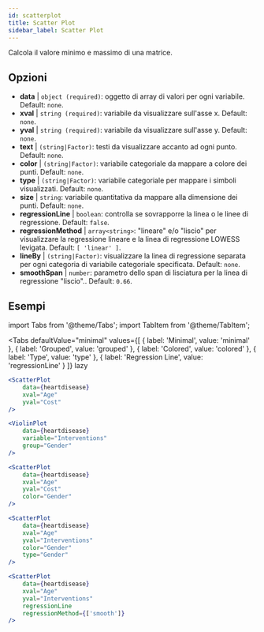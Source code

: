 ```yaml
---
id: scatterplot
title: Scatter Plot
sidebar_label: Scatter Plot
---
```


Calcola il valore minimo e massimo di una matrice.

## Opzioni

* __data__ | `object (required)`: oggetto di array di valori per ogni variabile. Default: `none`.
* __xval__ | `string (required)`: variabile da visualizzare sull'asse x. Default: `none`.
* __yval__ | `string (required)`: variabile da visualizzare sull'asse y. Default: `none`.
* __text__ | `(string|Factor)`: testi da visualizzare accanto ad ogni punto. Default: `none`.
* __color__ | `(string|Factor)`: variabile categoriale da mappare a colore dei punti. Default: `none`.
* __type__ | `(string|Factor)`: variabile categoriale per mappare i simboli visualizzati. Default: `none`.
* __size__ | `string`: variabile quantitativa da mappare alla dimensione dei punti. Default: `none`.
* __regressionLine__ | `boolean`: controlla se sovrapporre la linea o le linee di regressione. Default: `false`.
* __regressionMethod__ | `array<string>`: "lineare" e/o "liscio" per visualizzare la regressione lineare e la linea di regressione LOWESS levigata. Default: `[
  'linear'
]`.
* __lineBy__ | `(string|Factor)`: visualizzare la linea di regressione separata per ogni categoria di variabile categoriale specificata. Default: `none`.
* __smoothSpan__ | `number`: parametro dello span di lisciatura per la linea di regressione "liscio".. Default: `0.66`.


## Esempi

import Tabs from '@theme/Tabs';
import TabItem from '@theme/TabItem';

<Tabs
    defaultValue="minimal"
    values={[
        { label: 'Minimal', value: 'minimal' },
        { label: 'Grouped', value: 'grouped' },
        { label: 'Colored', value: 'colored' },
        { label: 'Type', value: 'type' },
        { label: 'Regression Line', value: 'regressionLine' }
    ]}
    lazy
>

<TabItem value="minimal">

```jsx live
<ScatterPlot 
    data={heartdisease} 
    xval="Age"
    yval="Cost"
/>
```

</TabItem>


<TabItem value="grouped">

```jsx live
<ViolinPlot 
    data={heartdisease} 
    variable="Interventions"
    group="Gender"
/>
```

</TabItem>

<TabItem value="colored">

```jsx live
<ScatterPlot 
    data={heartdisease} 
    xval="Age"
    yval="Cost"
    color="Gender"
/>
```
</TabItem>

<TabItem value="type">

```jsx live
<ScatterPlot 
    data={heartdisease} 
    xval="Age"
    yval="Interventions"
    color="Gender"
    type="Gender"
/>
```

</TabItem>

<TabItem value="regressionLine">

```jsx live
<ScatterPlot 
    data={heartdisease} 
    xval="Age"
    yval="Interventions"
    regressionLine
    regressionMethod={['smooth']}
/>
```
</TabItem>

</Tabs>
